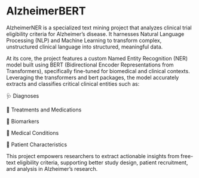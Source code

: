 # AlzheimerBERT

AlzheimerNER is a specialized text mining project that analyzes clinical trial eligibility criteria for Alzheimer’s disease. It harnesses Natural Language Processing (NLP) and Machine Learning to transform complex, unstructured clinical language into structured, meaningful data.

At its core, the project features a custom Named Entity Recognition (NER) model built using BERT (Bidirectional Encoder Representations from Transformers), specifically fine-tuned for biomedical and clinical contexts. Leveraging the transformers and bert packages, the model accurately extracts and classifies critical clinical entities such as:

🩺 Diagnoses

💊 Treatments and Medications

🧪 Biomarkers

🧬 Medical Conditions

👤 Patient Characteristics

This project empowers researchers to extract actionable insights from free-text eligibility criteria, supporting better study design, patient recruitment, and analysis in Alzheimer’s research.
